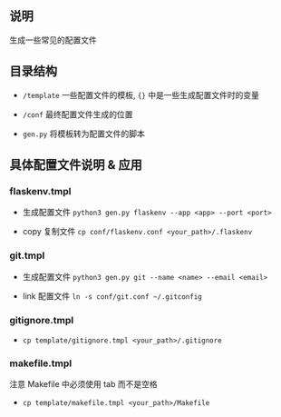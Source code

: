 ## 说明

生成一些常见的配置文件

## 目录结构

- `/template` 一些配置文件的模板, `{}` 中是一些生成配置文件时的变量

- `/conf` 最终配置文件生成的位置

- `gen.py` 将模板转为配置文件的脚本

## 具体配置文件说明 & 应用

### flaskenv.tmpl

  - 生成配置文件 `python3 gen.py flaskenv --app <app> --port <port>`

  - copy 复制文件 `cp conf/flaskenv.conf <your_path>/.flaskenv`

### git.tmpl

  - 生成配置文件 `python3 gen.py git --name <name> --email <email>`

  - link 配置文件 `ln -s conf/git.conf ~/.gitconfig`

### gitignore.tmpl

  - `cp template/gitignore.tmpl <your_path>/.gitignore`

### makefile.tmpl

注意 Makefile 中必须使用 tab 而不是空格

  - `cp template/makefile.tmpl <your_path>/Makefile`
